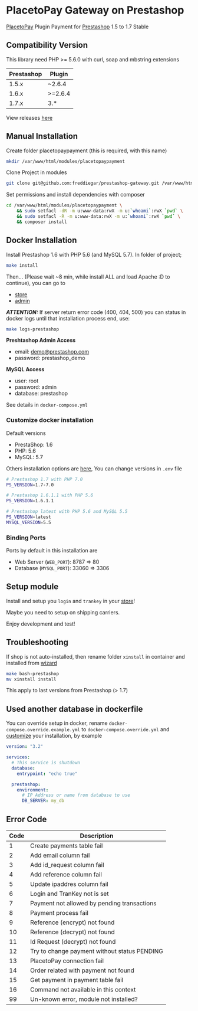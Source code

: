 # PlacetoPay Gateway on Prestashop

[PlacetoPay](https://www.placetopay.com) Plugin Payment for [Prestashop](https://www.prestashop.com) 1.5 to 1.7 Stable

## Compatibility Version

This library need PHP >= 5.6.0 with curl, soap and mbstring extensions

| Prestashop | Plugin   |
|------------|----------|
| 1.5.x      | ~2.6.4   |
| 1.6.x      | \>=2.6.4 |
| 1.7.x      | 3.*      |

View releases [here][link-releases]

[link-releases]: https://github.com/freddiegar/prestashop-gateway/releases 

## Manual Installation

Create folder placetopaypayment (this is required, with this name)

```bash
mkdir /var/www/html/modules/placetopaypayment
```

Clone Project in modules
 
```bash
git clone git@github.com:freddiegar/prestashop-gateway.git /var/www/html/modules/placetopaypayment
```

Set permissions and install dependencies with composer

```bash
cd /var/www/html/modules/placetopaypayment \ 
    && sudo setfacl -dR -m u:www-data:rwX -m u:`whoami`:rwX `pwd` \ 
    && sudo setfacl -R -m u:www-data:rwX -m u:`whoami`:rwX `pwd` \
    && composer install
```

## Docker Installation

Install Prestashop 1.6 with PHP 5.6 (and MySQL 5.7). In folder of project;
 
```bash
make install
```

Then... (Please wait ~8 min, while install ALL and load Apache :D to continue), you can go to
 
- [store](http://localhost:8787)
- [admin](http://localhost:8787/adminstore)

***ATTENTION:*** If server return error code (400, 404, 500) you can status in docker logs until that installation process end, use:

```bash
make logs-prestashop
```

__Preshtashop Admin Access__
 
- email: demo@prestashop.com
- password: prestashop_demo

__MySQL Access__

- user: root
- password: admin
- database: prestashop

See details in `docker-compose.yml` 

### Customize docker installation

Default versions

- PrestaShop: 1.6
- PHP: 5.6
- MySQL: 5.7

Others installation options are [here](https://store.docker.com/community/images/prestashop/prestashop/tags), You can change versions in `.env` file

```bash
# Prestashop 1.7 with PHP 7.0
PS_VERSION=1.7-7.0

# Prestashop 1.6.1.1 with PHP 5.6
PS_VERSION=1.6.1.1

# Prestashop latest with PHP 5.6 and MySQL 5.5 
PS_VERSION=latest
MYSQL_VERSION=5.5
```

### Binding Ports

Ports by default in this installation are

- Web Server (`WEB_PORT`): 8787 => 80
- Database (`MYSQL_PORT`): 33060 => 3306

## Setup module

Install and setup you `login` and `trankey` in your [store](http://localhost:8787/adminstore)!

Maybe you need to setup on shipping carriers.

Enjoy development and test!

## Troubleshooting

If shop is not auto-installed, then rename folder `xinstall` in container and installed from [wizard](http://localhost:8787/install)

```bash
make bash-prestashop
mv xinstall install
```

This apply to last versions from Prestashop (> 1.7)

## Used another database in dockerfile

You can override setup in docker, rename `docker-compose.override.example.yml` to `docker-compose.override.yml` and [customize](https://store.docker.com/community/images/prestashop/prestashop) your installation, by example

```yaml
version: "3.2"

services:
  # This service is shutdown
  database:
    entrypoint: "echo true"

  prestashop:
    environment:
      # IP Address or name from database to use
      DB_SERVER: my_db
```

## Error Code

| Code | Description                                  |
|------|----------------------------------------------|
| 1    | Create payments table fail                   |
| 2    | Add email column fail                        |
| 3    | Add id_request column fail                   |
| 4    | Add reference column fail                    |
| 5    | Update ipaddres column fail                  |
| 6    | Login and TranKey not is set                 |
| 7    | Payment not allowed by pending transactions  |
| 8    | Payment process fail                         |
| 9    | Reference (encrypt) not found                |
| 10   | Reference (decrypt) not found                |
| 11   | Id Request (decrypt) not found               |
| 12   | Try to change payment without status PENDING |
| 13   | PlacetoPay connection fail                   |
| 14   | Order related with payment not found         |
| 15   | Get payment in payment table fail            |
| 16   | Command not available in this context        |
| 99   | Un-known error, module not installed?        |
